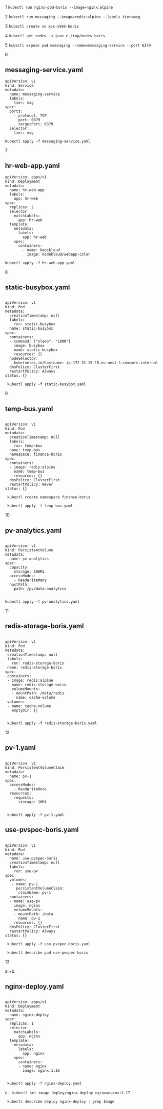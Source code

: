1   ``` kubectl run nginx-pod-boris --image=nginx:alpine ```

2   ``` kubectl run messaging --image=redis:alpine --labels tier=msg ```

3   ``` kubectl create ns apx-x998-boris ```

4   ``` kubectl get nodes -o json > /tmp/nodes-boris ```

5   ``` kubectl expose pod messaging --name=messaging-service --port 6379 ```

6
## messaging-service.yaml

```
apiVersion: v1
kind: Service
metadata:
  name: messaging-service
  labels:
    tier: msg
spec:
  ports:
    - protocol: TCP
      port: 6379
      targetPort: 6379
  selector:
    tier: msg
```
      
``` kubectl apply -f messaging-service.yaml ```

7 
## hr-web-app.yaml

```
apiVersion: apps/v1
kind: Deployment
metadata:
  name: hr-web-app
  labels:
    app: hr-web
spec:
  replicas: 2
  selector:
    matchLabels:
      app: hr-web
  template:
    metadata:
      labels:
        app: hr-web
    spec:
      containers:
        - name: kodekloud
          image: kodekloud/webapp-color
```         
``` kubectl apply -f hr-web-app.yaml ```

8
## static-busybox.yaml

```

apiVersion: v1
kind: Pod
metadata:
  creationTimestamp: null
  labels:
    run: static-busybox
  name: static-busybox
spec:
  containers:
  - command: ["sleep", "1000"]
    image: busybox
    name: static-busybox
    resources: {}
  nodeSelector:
    kubernetes.io/hostname: ip-172-31-15-15.eu-west-1.compute.internal      
  dnsPolicy: ClusterFirst
  restartPolicy: Always
status: {}

```

```  kubectl apply -f static-busybox.yaml  ```

9
## temp-bus.yaml

```

apiVersion: v1
kind: Pod
metadata:
  creationTimestamp: null
  labels:
    run: temp-bus
  name: temp-bus
  namespace: finance-boris
spec:
  containers:
  - image: redis:alpine
    name: temp-bus
    resources: {}
  dnsPolicy: ClusterFirst
  restartPolicy: Never
status: {}

```

```  kubectl create namespace finance-boris  ```

```  kubectl apply -f temp-bus.yaml  ```

10
## pv-analytics.yaml

```

apiVersion: v1
kind: PersistentVolume
metadata:
  name: pv-analytics
spec:  
  capacity:    
    storage: 100Mi  
  accessModes:    
    - ReadWriteMany  
  hostPath:    
    path: /pv/data-analytics
    
 ```
 
 ``` kubectl apply -f pv-analytics.yaml  ```
 
 11
 ## redis-storage-boris.yaml
 
 ```
 
 apiVersion: v1
kind: Pod
metadata:
  creationTimestamp: null
  labels:
    run: redis-storage-boris
  name: redis-storage-boris
spec:
  containers:
  - image: redis:alpine
    name: redis-storage-boris    
    volumeMounts:    
    - mountPath: /data/redis
      name: cache-volume  
  volumes:  
  - name: cache-volume
    emptyDir: {}
    
```
    
```  kubectl apply -f redis-storage-boris.yaml  ```

12
## pv-1.yaml

```

apiVersion: v1
kind: PersistentVolumeClaim
metadata:
  name: pv-1
spec:
  accessModes:
    - ReadWriteOnce
  resources:
    requests:
      storage: 10Mi
      
```

```  kubectl apply -f pv-1.yaml  ```

## use-pvspec-boris.yaml

```

apiVersion: v1
kind: Pod
metadata:
  name: use-pvspec-boris
  creationTimestamp: null
  labels:
    run: use-pv
spec:
  volumes:
   - name: pv-1
     persistentVolumeClaim:
      claimName: pv-1
  containers:
  - name: use-pv
    image: nginx
    volumeMounts:
    - mountPath: /data
      name: pv-1
    resources: {}
  dnsPolicy: ClusterFirst
  restartPolicy: Always
status: {}

```

```  kubectl apply -f use-pvspec-boris.yaml  ```

```  kubectl describe pod use-pvspec-boris  ```

13 

a.+b.
## nginx-deploy.yaml

```

apiVersion: apps/v1
kind: Deployment
metadata:
  name: nginx-deploy
spec:
  replicas: 1
  selector:
    matchLabels:
      app: nginx
  template:
    metadata:
      labels:
        app: nginx
    spec:
      containers:
      - name: nginx
        image: nginx:1.16
        
```

```  kubectl apply -f nginx-deploy.yaml  ```

c.  ```  kubectl set image deploy/nginx-deploy nginx=nginx:1.17  ```

```  kubectl describe deploy nginx-deploy | grep Image  ```


 
 



